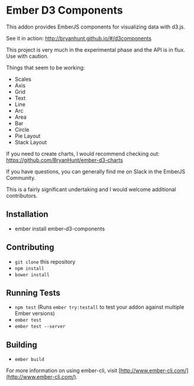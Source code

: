 # Ember D3 Components

This addon provides EmberJS components for visualizing data with d3.js.

See it in action: http://bryanhunt.github.io/#/d3components

This project is very much in the experimental phase and the API is in flux.  
Use with caution.

Things that seem to be working:
* Scales
* Axis
* Grid
* Text
* Line
* Arc
* Area
* Bar
* Circle
* Pie Layout
* Stack Layout

If you need to create charts, I would recommend checking out: https://github.com/BryanHunt/ember-d3-charts

If you have questions, you can generally find me on Slack in the EmberJS Community.

This is a fairly significant undertaking and I would welcome additional contributors.

## Installation

* ember install ember-d3-components

## Contributing

* `git clone` this repository
* `npm install`
* `bower install`

## Running Tests

* `npm test` (Runs `ember try:testall` to test your addon against multiple Ember versions)
* `ember test`
* `ember test --server`

## Building

* `ember build`

For more information on using ember-cli, visit [http://www.ember-cli.com/](http://www.ember-cli.com/).
